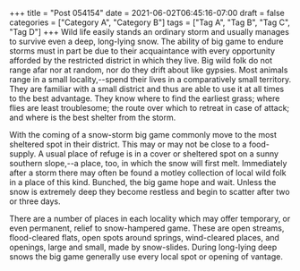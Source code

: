 +++
title = "Post 054154"
date = 2021-06-02T06:45:16-07:00
draft = false
categories = ["Category A", "Category B"]
tags = ["Tag A", "Tag B", "Tag C", "Tag D"]
+++
Wild life easily stands an ordinary storm and usually manages to survive even a deep, long-lying snow. The ability of big game to endure storms must in part be due to their acquaintance with every opportunity afforded by the restricted district in which they live. Big wild folk do not range afar nor at random, nor do they drift about like gypsies. Most animals range in a small locality,--spend their lives in a comparatively small territory. They are familiar with a small district and thus are able to use it at all times to the best advantage. They know where to find the earliest grass; where flies are least troublesome; the route over which to retreat in case of attack; and where is the best shelter from the storm.

With the coming of a snow-storm big game commonly move to the most sheltered spot in their district. This may or may not be close to a food-supply. A usual place of refuge is in a cover or sheltered spot on a sunny southern slope,--a place, too, in which the snow will first melt. Immediately after a storm there may often be found a motley collection of local wild folk in a place of this kind. Bunched, the big game hope and wait. Unless the snow is extremely deep they become restless and begin to scatter after two or three days.

There are a number of places in each locality which may offer temporary, or even permanent, relief to snow-hampered game. These are open streams, flood-cleared flats, open spots around springs, wind-cleared places, and openings, large and small, made by snow-slides. During long-lying deep snows the big game generally use every local spot or opening of vantage.
